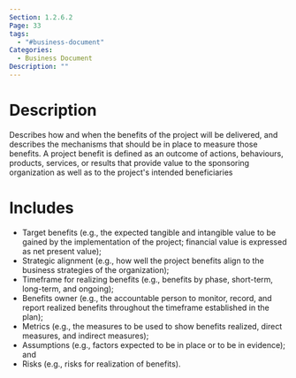 ```yaml
---
Section: 1.2.6.2
Page: 33
tags:
  - "#business-document"
Categories:
  - Business Document
Description: ""
---
```

# Description
Describes how and when the benefits of the project will be delivered, and describes the mechanisms that should be in place to measure those benefits. A project benefit is defined as an outcome of actions, behaviours, products, services, or results that provide value to the sponsoring organization as well as to the project's intended beneficiaries
# Includes
- Target benefits (e.g., the expected tangible and intangible value to be gained by the implementation of the project; financial value is expressed as net present value);
- Strategic alignment (e.g., how well the project benefits align to the business strategies of the organization);
- Timeframe for realizing benefits (e.g., benefits by phase, short-term, long-term, and ongoing);
- Benefits owner (e.g., the accountable person to monitor, record, and report realized benefits throughout the timeframe established in the plan);
- Metrics (e.g., the measures to be used to show benefits realized, direct measures, and indirect measures);
- Assumptions (e.g., factors expected to be in place or to be in evidence); and
- Risks (e.g., risks for realization of benefits).